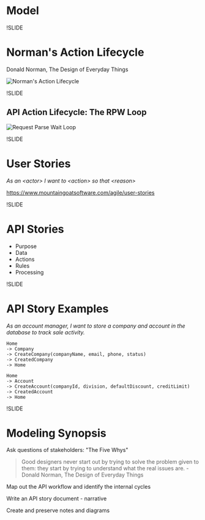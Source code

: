 # Model

!SLIDE

# Norman's Action Lifecycle

Donald Norman, The Design of Everyday Things

![Norman's Action Lifecycle](images/normans-action-lifecycle.png)

!SLIDE

## API Action Lifecycle: The RPW Loop

![Request Parse Wait Loop](images/request-parse-wait.png)

!SLIDE

# User Stories

*As an \<actor> I want to \<action> so that \<reason>*

https://www.mountaingoatsoftware.com/agile/user-stories

!SLIDE

# API Stories

- Purpose
- Data
- Actions
- Rules
- Processing

!SLIDE

# API Story Examples

*As an account manager, I want to store a company and account in the database to track sale activity.*

```
Home
-> Company
-> CreateCompany(companyName, email, phone, status)
-> CreatedCompany
-> Home

Home
-> Account
-> CreateAccount(companyId, division, defaultDiscount, creditLimit)
-> CreatedAccount
-> Home
```

!SLIDE

# Modeling Synopsis

Ask questions of stakeholders: "The Five Whys"

> Good designers never start out by trying to solve the problem given to them: they start by trying to understand what the real issues are. - Donald Norman, The Design of Everyday Things

Map out the API workflow and identify the internal cycles

Write an API story document - narrative

Create and preserve notes and diagrams
